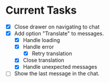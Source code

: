 # Current Tasks

- [x] Close drawer on navigating to chat
- [x] Add option "Translate" to messages.
  - [x] Handle loading
  - [x] Handle error
    - [x] Retry translation
  - [x] Close translation
  - [x] Handle unexpected messages
- [ ] Show the last message in the chat.
